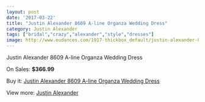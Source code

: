 ```yaml
---
layout: post
date: '2017-03-22'
title: "Justin Alexander 8609 A-line Organza Wedding Dress"
category: Justin Alexander
tags: ["bridal","crazy","alexander","style","dresses"]
image: http://www.eudances.com/1917-thickbox_default/justin-alexander-8609-a-line-organza-wedding-dress.jpg
---
```

Justin Alexander 8609 A-line Organza Wedding Dress

On Sales: **$366.99**
<a href="https://www.eudances.com/en/justin-alexander/654-justin-alexander-8609-a-line-organza-wedding-dress.html"><amp-img layout="responsive" width="600" height="600" src="//www.eudances.com/1917-thickbox_default/justin-alexander-8609-a-line-organza-wedding-dress.jpg" alt="Justin Alexander 8609 A-line Organza Wedding Dress 0" /></a>
<a href="https://www.eudances.com/en/justin-alexander/654-justin-alexander-8609-a-line-organza-wedding-dress.html"><amp-img layout="responsive" width="600" height="600" src="//www.eudances.com/1919-thickbox_default/justin-alexander-8609-a-line-organza-wedding-dress.jpg" alt="Justin Alexander 8609 A-line Organza Wedding Dress 1" /></a>
<a href="https://www.eudances.com/en/justin-alexander/654-justin-alexander-8609-a-line-organza-wedding-dress.html"><amp-img layout="responsive" width="600" height="600" src="//www.eudances.com/1918-thickbox_default/justin-alexander-8609-a-line-organza-wedding-dress.jpg" alt="Justin Alexander 8609 A-line Organza Wedding Dress 2" /></a>

Buy it: [Justin Alexander 8609 A-line Organza Wedding Dress](https://www.eudances.com/en/justin-alexander/654-justin-alexander-8609-a-line-organza-wedding-dress.html "Justin Alexander 8609 A-line Organza Wedding Dress")

View more: [Justin Alexander](https://www.eudances.com/en/7-justin-alexander "Justin Alexander")
